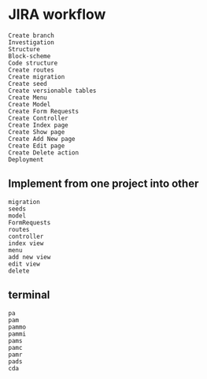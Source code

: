 # JIRA workflow
````
Create branch
Investigation
Structure
Block-scheme
Code structure
Create routes
Create migration
Create seed
Create versionable tables
Create Menu
Create Model
Create Form Requests
Create Controller
Create Index page
Create Show page
Create Add New page
Create Edit page
Create Delete action
Deployment
````

## Implement from one project into other
````
migration
seeds
model
FormRequests
routes
controller
index view
menu
add new view
edit view
delete
````

## terminal
````
pa
pam
pammo
pammi
pams
pamc
pamr
pads
cda
````
